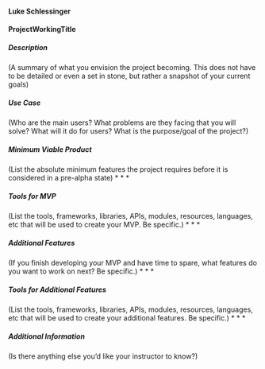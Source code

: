 #### Luke Schlessinger

#### ProjectWorkingTitle

##### Description
(A summary of what you envision the project becoming. This does not have to be detailed or even a set in stone, but rather a snapshot of your current goals)

##### Use Case
(Who are the main users? What problems are they facing that you will solve? What will it do for users? What is the purpose/goal of the project?)

##### Minimum Viable Product
(List the absolute minimum features the project requires before it is considered in a pre-alpha state)
 *
 *
 *

##### Tools for MVP
(List the tools, frameworks, libraries, APIs, modules, resources, languages, etc that will be used to create your MVP. Be specific.)
 *
 *
 *

##### Additional Features
(If you finish developing your MVP and have time to spare, what features do you want to work on next? Be specific.)
 *
 *
 *

##### Tools for Additional Features
(List the tools, frameworks, libraries, APIs, modules, resources, languages, etc that will be used to create your additional features. Be specific.)
 *
 *
 *

##### Additional Information
(Is there anything else you’d like your instructor to know?)

